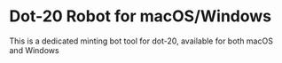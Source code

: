 # Dot-20 Robot for macOS/Windows

This is a dedicated minting bot tool for dot-20, available for both macOS and Windows
 

